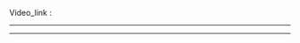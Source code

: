 Video_link : 

--------------------------------------------------------------------------



--------------------------------------------------------------------------